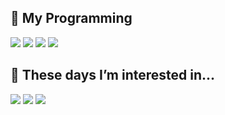 
<!--
**rantadibot/rantadibot** is a ✨ _special_ ✨ repository because its `README.md` (this file) appears on your GitHub profile.

Here are some ideas to get you started:

-->
<h2> 🤔 My Programming</h2>
<div>
<img src='https://img.shields.io/badge/-Python-00CC52?style=for-the-badge&logo=python'>
<img src='https://img.shields.io/badge/-HTML5-F05032?style=for-the-badge&logo=html5&logoColor=ffffff'>
<img src='https://img.shields.io/badge/-CSS3-007ACC?style=for-the-badge&logo=css3'>
<img src='https://img.shields.io/badge/-JavaScript-007ACC?style=for-the-badge&logo=javascript'>
</div>

<h2> 🌱 These days I’m interested in...</h2>
<div>
<img src='https://img.shields.io/badge/-TypeScript-007ACC?style=for-the-badge&logo=typescript'>
<img src='https://img.shields.io/badge/-React-007ACC?style=for-the-badge&logo=react'>
<img src='https://img.shields.io/badge/-Node-007ACC?style=for-the-badge&logo=node'>

</div>  
